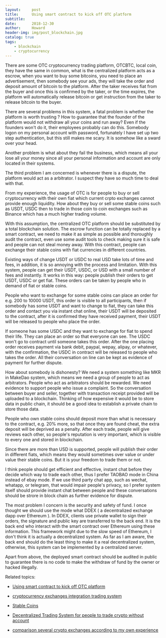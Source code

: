 ```yaml
---
layout:     post
title:      Using smart contract to kick off OTC platform
subtitle:   
date:       2018-12-30
author:     Howard
header-img: img/post_blockchain.jpg
catalog: true
tags:
    - blockchain
    - cryptocurrency
---
```


There are some OTC cryptocurrency trading platform,  OTCBTC, local coin,  they have the same in common, what is the centralized platform acts as a escrow,  when you want to buy some bitcoins,  you need to place an advertisement, then somebody see your ads, they will take the order and deposit amount of bitcoin to the platform.  After the taker receives fiat  from the buyer and once this is confirmed by the taker, or the time expires, the platform will automatically release bitcoin or get instruction from the taker to release bitcoin to the buyer.



There are several problems in this system,  a fatal problem is whether the platform is worth trusting ?  How to guarantee that the  founder of the platform would not withdraw all your coins and run away? Even if the founders won't do it, their 
employees probably can do this.  Somebody logon on my personal account with password,  fortunately I have set up two step authentication, but this still makes me scary.   It is somehow like a sward over your head.  


Another problem is what about they fail the business, which means all your lose all your money since all your personal information and account are only located in their systems. 



The third problem I am concerned is whenever there is a dispute,  the platform would act as a arbitrator.  I suspect they have so much time to deal with that.  




From my experience,  the usage of OTC is for people to buy or sell cryptocurrency with their own fiat which current crpto exchanges cannot provide enough liquidity.  How about they buy or sell some stable coins such as USDT, USDC then to trade in those coin to coin exchanges such as Binance which has a much higher trading volume. 



With this assumption, the   centralized OTC platform should be substituted by a total blockchain solution.  The  escrow function can be totally replaced by a smart contract,   we need to make it as simple as possible and  thoroughly  audit the contract, even use some audit tools to check making sure it is safe and people can not steal money away.    With this contract,  people can exchange their stable coins with fiat currencies in different countries.   



Existing ways of change USDT or USDC to real USD take lots of time and fees, in addition, it is so annoying with the process and limitation.   With this system, people can get their USDT, USDC, or USD with a small number of fees and instantly.  It works in this way:   people publish their orders to get USDT, USDC or get fiat.  These orders can be taken by people who in demand of fiat or stable coins.    




People who want to exchange for some stable coins can place an order for e.g. 200 to 10000 USDT,    this order is visible to all participants, then if somebody has some USDT and want to change to fiat, they can take this order and contact you via instant chat online,  their USDT will be deposited to the contract, after  it is confirmed they have received payment, their USDT will be released to people who place the order.   



If someone has some USDC and they want to exchange for fiat to spend their life. They can place an order so that everyone can see.   The USDC won't go to contract until someone takes this order.  After the one placing order receives payment via bank debit, paypal, wepay, alipay, or whatever, with the confirmation, the USDC in contract will be released to people who takes the order. All their conversation on line can be kept as evidence of payment for further dispute.



How about somebody is dishonesty?   We need a system something like MKR in MakeDao system, which means we need a group of people to act as arbitrators.  People who act as arbitrators should be rewarded.  We need evidence to support people who issue a complaint.  So the conversation between buyer and seller,  together with transaction receipt provided will be uploaded to a blockchain.  Thinking of how expensive it would be to store data in public chain, it should be a good idea to establish a private chain to store those data.  



People who own stable coins should deposit more than  what is necessary to the contract, e.g. 20%  more, so that once they are found cheat, the extra deposit will be deprived as a penalty.    After each trade, people will give reviews each other,  so people's reputation is very important, which is visible to every one and stored in blockchain. 



Since there are more than USD is supported, people will publish their order in different fiats,  which means they would sometimes over value or under value their stable coins.  But it is your freedom to trade them or not.  




I think people should get efficient and effective, instant chat before they decide which way to trade each other, thus I prefer TAOBAO mode in China instead of ebay mode.   If we use third party chat app, such as wechat, whatapp, or telegram, that would impair people's privacy, so I prefer system itself should provide instant chat between people and these conversations should be strore in block chain as further evidence for dispute.




The most problem I concern is the security and safety of fund.  I once thought we should use the mode what DDEX ( a decentralized exchange dapp over Ethereum ).  In DDEX, clients use private wallet to sign their orders,  the signature and public key are transferred to the back end. It is the back end who interact with the smart contract over Ethereum using these information.   This framework might due to the slow speed of Ethereum, I don't think it is actually a decentralized system.   As far as I am aware,  the back end should do the least thing to make it a real decentralized system, otherwise,  this system can be implemented by a centralized server.  




Apart from above,  the deployed smart contract should be audited in public to guarantee there is no code to make the withdraw of fund by the owner or hacked illegally.



Related topics:


- [Using smart contract to kick off OTC platform](http://engineerman.club/2018/12/30/Using-smart-contract-to-kick-off-OTC-platform/)

- [cryptocurrency exchanges integration trading system](http://engineerman.club/2018/12/06/cryptocurrency-exchanges-integration-trading-system/)

- [Stable Coins](http://engineerman.club/2018/12/06/Stable-Coins/)

- [Decentralized Trading System for people to trade crypto without account](http://engineerman.club/2018/12/06/Decentralized-Trading-System-for-people-to-trade-crypto-without-account/)

- [comparison several crypto exchanges according to my own experience](http://engineerman.club/2017/12/05/comparison-several-crypto-exchanges-according-to-my-own-experience/)